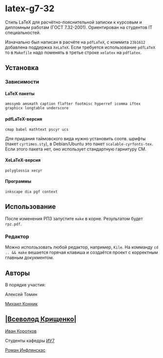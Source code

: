 latex-g7-32
===========

Стиль LaTeX для расчётно-пояснительной записки к курсовым и дипломным работам (ГОСТ 7.32-2001). Ориентирован на студентов IT специальностей.

Изначально был написан в расчёте на `pdfLaTeX`, с коммита `23b1612` добавлена поддержка `XeLaTeX`. Если требуется использование `pdfLaTeX` то в `Makefile` надо поменять в третье строке `xelatex` на `pdflatex`.

## Установка

### Зависимости

#### LaTeX пакеты
```
amssymb amsmath caption flafter footmisc hyperref icomma iftex graphicx longtable underscore 
```

#### pdfLaTeX-версия
```
cmap babel mathtext pscyr ucs
```

Для придания таймовского вида нужно установить соотв. шрифты (пакет `cyrtimes.sty`), в Debian/Ubuntu это пакет `scalable-cyrfonts-tex`. Если этого пакета нет, оно использует стандартную гарнитуру CM.

#### XeLaTeX-версия
```
polyglossia xecyr
```

#### Программы
```
inkscape dia pgf context 
```

## Использование
После изменения РПЗ запустите `make` в корне. Результатом будет `rpz.pdf`.

### Редактор
Можно исползьзовать любой редактор, например, `Kile`. На комманду `cd .. && make` вешается горячая клавиша и создаётся проект с корректным главным докукментом.

Авторы
------
В порядке участия:

Алексей Томин

[Михаил Конник](http://mydebianblog.blogspot.ru/2008/09/732-2001-latex.html)

|[Всеволод Крищенко](http://sevik.ru/latex/)|
-------------------

[Иван Коротков](https://vk.com/ikorotkov)

Студенты кафедры [ИУ7](http://iu7.bmstu.ru)

[Роман Инфлянскас](https://github.com/rominf/latex-g7-32)
